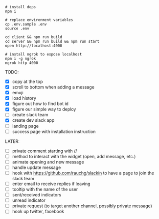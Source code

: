 ```
# install deps
npm i

# replace environment variables
cp .env.sample .env
source .env

cd client && npm run build
cd server && npm run build && npm run start
open http://localhost:4000

# install ngrok to expose localhost
npm i -g ngrok
ngrok http 4000
```

TODO:
- [x] copy at the top
- [x] scroll to bottom when adding a message
- [x] emoji
- [x] load history
- [x] figure out how to find bot id
- [x] figure our simple way to deploy
- [ ] create slack team
- [x] create dev slack app
- [ ] landing page
- [ ] success page with installation instruction

LATER:
- [ ] private comment starting with //
- [ ] method to interact with the widget (open, add message, etc.)
- [ ] animate opening and new message
- [ ] handle update message
- [ ] hook with https://github.com/rauchg/slackin to have a page to join the slack team
- [ ] enter email to receive replies if leaving
- [ ] tooltip with the name of the user
- [ ] sent/received indicators
- [ ] unread indicator
- [ ] private request (to target another channel, possibly private message)
- [ ] hook up twitter, facebook
